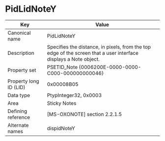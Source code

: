 # PidLidNoteY

| Key | Value |
|---|---|
| Canonical name | PidLidNoteY |
| Description | Specifies the distance, in pixels, from the top edge of the screen that a user interface displays a Note object. |
| Property set | PSETID_Note {0006200E-0000-0000-C000-000000000046} |
| Property long ID (LID) | 0x00008B05 |
| Data type | PtypInteger32, 0x0003 |
| Area | Sticky Notes |
| Defining reference | [MS-OXONOTE] section 2.2.1.5 |
| Alternate names | dispidNoteY |
